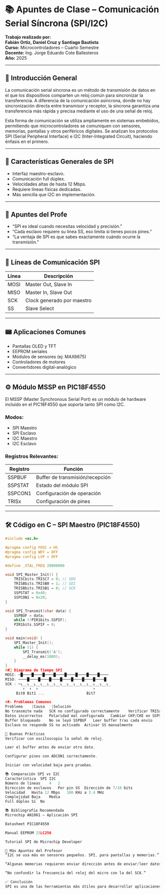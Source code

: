 # 📚 Apuntes de Clase – Comunicación Serial Síncrona (SPI/I2C)

**Trabajo realizado por:**  
**Fabián Ortiz, Daniel Cruz y Santiago Bautista**  
**Curso:** Microcontroladores – Cuarto Semestre  
**Docente:** Ing. Jorge Eduardo Cote Ballesteros  
**Año:** 2025

---

## 🧭 Introducción General

La comunicación serial síncrona es un método de transmisión de datos en el que los dispositivos comparten un reloj común para sincronizar la transferencia. A diferencia de la comunicación asíncrona, donde no hay sincronización directa entre transmisor y receptor, la síncrona garantiza una transferencia más rápida y precisa mediante el uso de una señal de reloj.

Esta forma de comunicación se utiliza ampliamente en sistemas embebidos, permitiendo que microcontroladores se comuniquen con sensores, memorias, pantallas y otros periféricos digitales. Se analizan los protocolos SPI (Serial Peripheral Interface) e I2C (Inter-Integrated Circuit), haciendo énfasis en el primero.

---

## 🔌 Características Generales de SPI

- Interfaz maestro-esclavo.
- Comunicación full dúplex.
- Velocidades altas de hasta 12 Mbps.
- Requiere líneas físicas dedicadas.
- Más sencilla que I2C en implementación.

---

## 🧠 Apuntes del Profe

- “SPI es ideal cuando necesitas velocidad y precisión.”
- “Cada esclavo requiere su línea SS, eso limita si tienes pocos pines.”
- “La ventaja de SPI es que sabes exactamente cuándo ocurre la transmisión.”

---

## 🔀 Líneas de Comunicación SPI

| Línea | Descripción               |
|-------|---------------------------|
| MOSI  | Master Out, Slave In      |
| MISO  | Master In, Slave Out      |
| SCK   | Clock generado por maestro|
| SS    | Slave Select              |

---

## 📟 Aplicaciones Comunes

- Pantallas OLED y TFT
- EEPROM seriales
- Módulos de sensores (ej: MAX6675)
- Controladores de motores
- Convertidores digital-analógico

---

## ⚙️ Módulo MSSP en PIC18F4550

El MSSP (Master Synchronous Serial Port) es un módulo de hardware incluido en el PIC18F4550 que soporta tanto SPI como I2C.

### Modos:
- SPI Maestro
- SPI Esclavo
- I2C Maestro
- I2C Esclavo

### Registros Relevantes:

| Registro | Función                             |
|----------|-------------------------------------|
| SSPBUF   | Buffer de transmisión/recepción     |
| SSPSTAT  | Estado del módulo SPI               |
| SSPCON1  | Configuración de operación          |
| TRISx    | Configuración de pines              |

---

## 🛠 Código en C – SPI Maestro (PIC18F4550)

```c
#include <xc.h>

#pragma config FOSC = HS
#pragma config WDT = OFF
#pragma config LVP = OFF

#define _XTAL_FREQ 20000000

void SPI_Master_Init() {
    TRISCbits.TRISC7 = 0; // SDO
    TRISBbits.TRISB0 = 1; // SDI
    TRISBbits.TRISB1 = 0; // SCK
    SSPSTAT = 0x40;
    SSPCON1 = 0x20;
}

void SPI_Transmit(char data) {
    SSPBUF = data;
    while (!PIR1bits.SSPIF);
    PIR1bits.SSPIF = 0;
}

void main(void) {
    SPI_Master_Init();
    while (1) {
        SPI_Transmit('A');
        __delay_ms(1000);
    }
}
##🔧 Diagrama de Tiempo SPI
MOSI: ─█────█────█────█────█────█────█────█────
MISO: ────█────█────█────█────█────█────█────█
SCK : ─┐__┐__┐__┐__┐__┐__┐__┐__┐__┐__┐__┐__┐__┐_
        ↑  ↑  ↑                         ↑
     Bit0 Bit1 ...                   Bit7

##⚠️ Problemas Comunes
Problema	|Causa	 |Solución
No transmite nada	SCK no configurado correctamente	Verificar TRISx y SSPCON1
Datos incorrectos	Polaridad mal configurada	Cambiar CKP/CKE en SSPSTAT
Buffer bloqueado	No se leyó SSPBUF	Leer buffer tras cada envío
Esclavo no responde	SS no activado	Activar SS manualmente

📘 Buenas Prácticas
Verificar con osciloscopio la señal de reloj.

Leer el buffer antes de enviar otro dato.

Configurar pines con ADCON1 correctamente.

Iniciar con velocidad baja para pruebas.

📚 Comparación SPI vs I2C
Característica	SPI	I2C
Número de líneas	4	2
Dirección de esclavos	Por pin SS	Dirección de 7/10 bits
Velocidad	Hasta 12 Mbps	100 KHz a 3.4 MHz
Complejidad	Baja	Media
Full dúplex	Sí	No

📚 Bibliografía Recomendada
Microchip AN1061 – Aplicación SPI

Datasheet PIC18F4550

Manual EEPROM 25LC256

Tutorial SPI de Microchip Developer

🧠 Más Apuntes del Profesor
“I2C se usa más en sensores pequeños. SPI, para pantallas y memorias.”

“Algunas memorias requieren enviar dirección antes de enviar/leer datos.”

“No confundir la frecuencia del reloj del micro con la del SCK.”

✅ Conclusión
SPI es una de las herramientas más útiles para desarrollar aplicaciones embebidas. Dominarlo permite integrar dispositivos de forma eficiente y confiable, aprovechando la velocidad de transmisión y la simplicidad del protocolo. El uso del módulo MSSP en el PIC18F4550 facilita la implementación a nivel de hardware.

